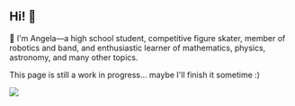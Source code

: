 ## Hi! 👋

💐 I'm Angela—a high school student, competitive figure skater, member of robotics and band, and enthusiastic learner of mathematics, physics, astronomy, and many other topics.

This page is still a work in progress... maybe I'll finish it sometime :)

![](https://github-readme-stats.hackclub.dev/api/wakatime?username=399&api_domain=hackatime.hackclub.com&theme=rose&custom_title=Hackatime+Stats&layout=compact&cache_seconds=0&langs_count=8)
